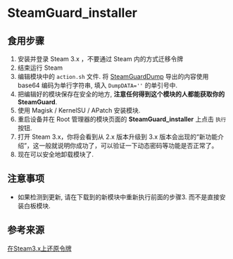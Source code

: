 # SteamGuard_installer

## 食用步骤

1. 安装并登录 Steam 3.x ，不要通过 Steam 内的方式迁移令牌
2. 结束运行 Steam
3. 编辑模块中的 `action.sh` 文件. 将 [SteamGuardDump][] 导出的内容使用 base64 编码为单行字符串, 填入 `DumpDATA=''` 的单引号中.
4. 把编辑好的模块保存在安全的地方, **注意任何得到这个模块的人都能获取你的 SteamGuard**.
5. 使用 Magisk / KernelSU / APatch 安装模块.
6. 重启设备并在 Root 管理器的模块页面的 **SteamGuard_installer** 上点击 `执行` 按钮.
7. 打开 Steam 3.x，你将会看到从 2.x 版本升级到 3.x 版本会出现的“新功能介绍”，这一般就说明你成功了，可以验证一下动态密码等功能是否正常了。
8. 现在可以安全地卸载模块了.

## 注意事项

- 如果检测到更新, 请在下载到的新模块中重新执行前面的步骤3. 而不是直接安装白板模块.

## 参考来源

[在Steam3.x上还原令牌](https://github.com/YifePlayte/SteamGuardDump/issues/2)

[SteamGuardDump]: https://github.com/YifePlayte/SteamGuardDump
